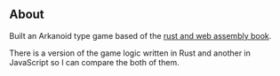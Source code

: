 ## About

Built an Arkanoid type game based of the [rust and web assembly book](https://rustwasm.github.io/docs/book/).

There is a version of the game logic written in Rust and another in JavaScript so I can compare the both of them.
